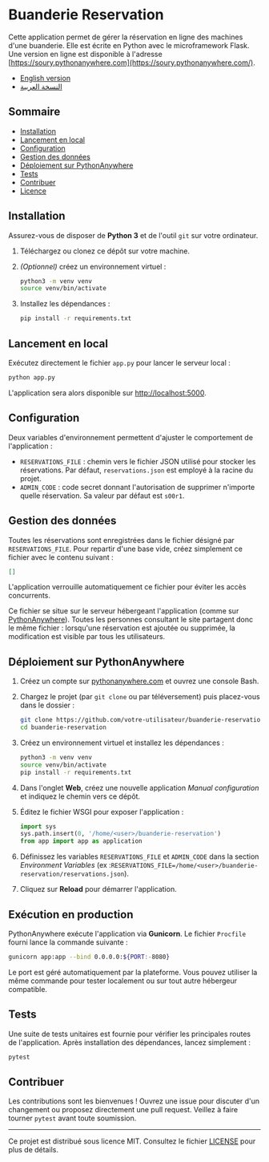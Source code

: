 # Buanderie Reservation

Cette application permet de gérer la réservation en ligne des machines d'une buanderie. Elle est écrite en Python avec le microframework Flask. Une version en ligne est disponible à l'adresse [https://soury.pythonanywhere.com](https://soury.pythonanywhere.com/).

- [English version](README.en.md)
- [النسخة العربية](README.ar.md)

## Sommaire
- [Installation](#installation)
- [Lancement en local](#lancement-en-local)
- [Configuration](#configuration)
- [Gestion des données](#gestion-des-données)
- [Déploiement sur PythonAnywhere](#déploiement-sur-pythonanywhere)
- [Tests](#tests)
- [Contribuer](#contribuer)
- [Licence](#licence)

## Installation

Assurez-vous de disposer de **Python 3** et de l'outil `git` sur votre
ordinateur.

1. Téléchargez ou clonez ce dépôt sur votre machine.
2. *(Optionnel)* créez un environnement virtuel :

   ```bash
   python3 -m venv venv
   source venv/bin/activate
   ```

3. Installez les dépendances :

   ```bash
   pip install -r requirements.txt
   ```

## Lancement en local

Exécutez directement le fichier `app.py` pour lancer le serveur local :

```bash
python app.py
```

L'application sera alors disponible sur [http://localhost:5000](http://localhost:5000).

## Configuration

Deux variables d'environnement permettent d'ajuster le comportement de l'application :

- `RESERVATIONS_FILE` : chemin vers le fichier JSON utilisé pour stocker les réservations. Par défaut, `reservations.json` est employé à la racine du projet.
- `ADMIN_CODE` : code secret donnant l'autorisation de supprimer n'importe quelle réservation. Sa valeur par défaut est `s00r1`.

## Gestion des données

Toutes les réservations sont enregistrées dans le fichier désigné par `RESERVATIONS_FILE`. Pour repartir d'une base vide, créez simplement ce fichier avec le contenu suivant :

```json
[]
```

L'application verrouille automatiquement ce fichier pour éviter les accès concurrents.

Ce fichier se situe sur le serveur hébergeant l'application (comme sur
[PythonAnywhere](https://www.pythonanywhere.com/)). Toutes les personnes
consultant le site partagent donc le même fichier : lorsqu'une réservation est
ajoutée ou supprimée, la modification est visible par tous les utilisateurs.

## Déploiement sur PythonAnywhere

1. Créez un compte sur [pythonanywhere.com](https://www.pythonanywhere.com/) et ouvrez une console Bash.
2. Chargez le projet (par `git clone` ou par téléversement) puis placez-vous dans le dossier :

   ```bash
   git clone https://github.com/votre-utilisateur/buanderie-reservation.git
   cd buanderie-reservation
   ```

3. Créez un environnement virtuel et installez les dépendances :

   ```bash
   python3 -m venv venv
   source venv/bin/activate
   pip install -r requirements.txt
   ```

4. Dans l'onglet **Web**, créez une nouvelle application *Manual configuration* et indiquez le chemin vers ce dépôt.
5. Éditez le fichier WSGI pour exposer l'application :

   ```python
   import sys
   sys.path.insert(0, '/home/<user>/buanderie-reservation')
   from app import app as application
   ```

6. Définissez les variables `RESERVATIONS_FILE` et `ADMIN_CODE` dans la section *Environment Variables* (ex :`RESERVATIONS_FILE=/home/<user>/buanderie-reservation/reservations.json`).
7. Cliquez sur **Reload** pour démarrer l'application.

## Exécution en production

PythonAnywhere exécute l'application via **Gunicorn**. Le fichier `Procfile`
fourni lance la commande suivante :

```bash
gunicorn app:app --bind 0.0.0.0:${PORT:-8080}
```

Le port est géré automatiquement par la plateforme. Vous pouvez utiliser la même
commande pour tester localement ou sur tout autre hébergeur compatible.

## Tests

Une suite de tests unitaires est fournie pour vérifier les principales routes de l'application. Après installation des dépendances, lancez simplement :

```bash
pytest
```

## Contribuer

Les contributions sont les bienvenues ! Ouvrez une issue pour discuter d'un changement ou proposez directement une pull request. Veillez à faire tourner `pytest` avant toute soumission.

---

Ce projet est distribué sous licence MIT. Consultez le fichier [LICENSE](LICENSE) pour plus de détails.


